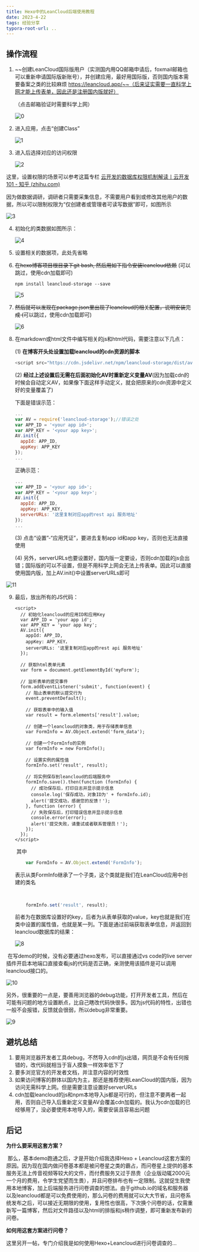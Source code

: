 ```yaml
---
title: Hexo中的LeanCloud后端使用教程
date: 2023-4-22
tags: 经验分享
typora-root-url: ..
---
```

## 操作流程

1. ~~创建LeanCloud国际版用户（实测国内用QQ邮箱申请后，foxmail邮箱也可以重新申请国际版新账号），并创建应用，最好用国际版，否则国内版本需要备案之类的比较麻烦 https://leancloud.app/~~（后来证实需要一直科学上网才能上传表单，因此还是注册国内版就好）

   （点击邮箱验证时需要科学上网）

   ![0](/images/Hexo中的LeanCloud后端使用教程/0.png)

2. 进入应用，点击“创建Class”

   ![1](/images/Hexo中的LeanCloud后端使用教程/1.png)

3. 进入后选择对应的访问权限

   ![2](/images/Hexo中的LeanCloud后端使用教程/2.png)

这里，设置权限的场景可以参考这篇专栏 [云开发的数据库权限机制解读丨云开发101 - 知乎 (zhihu.com)](https://zhuanlan.zhihu.com/p/82842893) 

因为做数据调研，调研者只需要采集信息，不需要用户看到或修改其他用户的数据，所以可以限制权限为“仅创建者或管理者可读写数据”即可，如图所示

![3](/images/Hexo中的LeanCloud后端使用教程/3.png)

4. 初始化的类数据如图所示：

   ![4](/images/Hexo中的LeanCloud后端使用教程/4.png)

5. 设置相关的数据项，此处先省略

6. ~~在hexo博客项目根目录下git bash, 然后用如下指令安装leancloud依赖~~ (可以跳过，使用cdn加载即可)

   ```shell
   npm install leancloud-storage --save
   ```

   ![5](/images/Hexo中的LeanCloud后端使用教程/5.png)

7. ~~然后就可以发现在package.json里出现了leancloud的相关配置，说明安装完成 (~~可以跳过，使用cdn加载即可)

   ![6](/images/Hexo中的LeanCloud后端使用教程/6.png)

8. 在markdown或html文件中编写相关的js和html代码，需要注意以下几点：

   (1) **在博客开头处设置加载leancloud的cdn资源的脚本**

   ```js
   <script src="https://cdn.jsdelivr.net/npm/leancloud-storage/dist/av-min.js"></script>
   ```

   (2) **经过上述设置后无需在后面初始化AV时重新定义变量AV**(因为加载cdn的时候会自动定义AV，如果像下面这样手动定义，就会把原来的cdn资源中定义好的变量覆盖了)

   下面是错误示范：

   ```js
   ...
   var AV = require('leancloud-storage');//错误之处
   var APP_ID = '<your app id>';
   var APP_KEY = '<your app key>';
   AV.init({
     appId: APP_ID,
     appKey: APP_KEY
   });
   ... 
   ```

   正确示范：

   ```js
   ...
   var APP_ID = '<your app id>';
   var APP_KEY = '<your app key>';
   AV.init({
     appId: APP_ID,
     appKey: APP_KEY,
     serverURLs: '这里复制对应app的rest api 服务地址'
   });
   ... 
   ```


   (3) 点击“设置”-“应用凭证”，要进去复制app id和app key，否则也无法直接使用

   (4) 另外，serverURLs也要设置好，国内版一定要设，否则cdn加载的js会出错；国际版的可以不设置，但是不用科学上网会无法上传表单。因此可以直接使用国内版，加上AV.init()中设置serverURLs即可

![11](/images/Hexo中的LeanCloud后端使用教程/11.png)

9. 最后，放出所有的JS代码：

   ```JS
   <script>
     // 初始化leancloud的应用ID和应用Key
     var APP_ID = 'your app id';
     var APP_KEY = 'your app key';
     AV.init({
       appId: APP_ID,
       appKey: APP_KEY，
       serverURLs: '这里复制对应app的rest api 服务地址'
     });

     // 获取html表单元素
     var form = document.getElementById('myForm');

     // 监听表单的提交事件
     form.addEventListener('submit', function(event) {
       // 阻止表单的默认提交行为
       event.preventDefault();

       // 获取表单中的输入值
       var result = form.elements['result'].value;

       // 创建一个leancloud的对象类，用于存储表单信息
       var FormInfo = AV.Object.extend('form_data');

       // 创建一个FormInfo的实例
       var formInfo = new FormInfo();

       // 设置实例的属性值
       formInfo.set('result', result);

       // 将实例保存到leancloud的后端服务中
       formInfo.save().then(function (formInfo) {
         // 成功保存后，打印日志并显示提示信息
         console.log('保存成功，对象ID为' + formInfo.id);
         alert('提交成功，感谢您的反馈！');
       }, function (error) {
         // 失败保存后，打印错误信息并显示提示信息
         console.error(error);
         alert('提交失败，请重试或者联系管理员！');
       });
     });
   </script>
   ```

   ​    其中

   ```js
       var FormInfo = AV.Object.extend('FormInfo');
   ```

   ​    表示从类FormInfo继承了一个子类，这个类就是我们在LeanCloud应用中创建的类名

   ​     

   ```js
       formInfo.set('result', result);
   ```

   ​    前者为在数据库设置好的key，后者为从表单获取的value，key也就是我们在类中设置的属性值，也就是某一列。下面是通过前端获取表单信息，并返回到leancloud数据库的结果：

   ![8](/images/Hexo中的LeanCloud后端使用教程/8.png)



​	在写demo的时候，没有必要通过hexo发布，可以直接通过vs code的live server插件开启本地端口直接查看js的代码是否正确，亲测使用该插件是可以调用leancloud接口的。

![10](/images/Hexo中的LeanCloud后端使用教程/10.png)				 

​	另外，很重要的一点是，要善用浏览器的debug功能，打开开发者工具，然后在可能有问题的地方设置断点，比自己瞎改代码快很多。因为js代码的特性，出错也一般不会报错，反馈就会很弱，所以debug非常重要。

![9](/images/Hexo中的LeanCloud后端使用教程/9.png)



## 避坑总结

1. 要用浏览器开发者工具debug，不然导入cdn的js出错，网页是不会有任何报错的，改代码就相当于盲人摸象一样效率低下了
2. 要多浏览官方的开发者文档，并注意内容的时效性
3. 如果访问博客的群体以国内为主，那还是推荐使用LeanCloud的国内版，因为访问无需科学上网。但是需要注意设置好serverURLs
4. cdn加载leancloud的js和npm本地导入js都是可行的，但注意不要两者一起用，否则自己导入后重新定义变量AV会覆盖cdn加载的。我认为cdn加载的已经够用了，没必要使用本地导入的，需要安装且容易出问题

## 后记

**为什么要采用这套方案？**

​	那么，基本demo跑通之后，才是开始介绍我选择Hexo + Leancloud这套方案的原因。因为现在国内做问卷基本都是被问卷星之类的霸占，而问卷星上提供的基本服务无法上传音视频等较大的文件，而付费服务又过于昂贵（企业版动辄2000元一个月的费用，令学生党望而生畏），并且问卷排布也有一定限制。这就促生我使用本地博客，加上后端服务进行问卷调查的想法。由于github.io的域名和服务器以及leancloud都是可以免费使用的，那么问卷的费用就可以大大节省，且问卷系统发布之后，可以接近无期限的使用，复用性也很高，下次换个问卷的话，仅需重新写一篇博客，然后对文件路径以及html的排版和js稍作调整，即可重新发布新的问卷。

**如何用这套方案进行问卷？**

​	这里另开一帖，专门介绍我是如何使用Hexo+Leancloud进行问卷调查的...